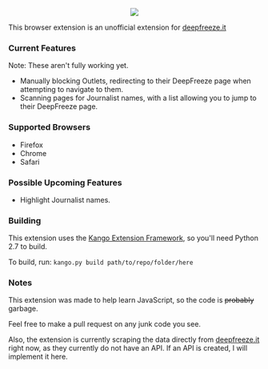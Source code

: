 <p align="center">
  <img src="http://i.imgur.com/xsBy9vN.png"/>
</p>

This browser extension is an unofficial extension for [deepfreeze.it](http://deepfreeze.it)

### Current Features
Note: These aren't fully working yet.
 * Manually blocking Outlets, redirecting to their DeepFreeze page when attempting to navigate to them.
 * Scanning pages for Journalist names, with a list allowing you to jump to their DeepFreeze page.

### Supported Browsers
 * Firefox
 * Chrome
 * Safari

### Possible Upcoming Features
 * Highlight Journalist names.

### Building
This extension uses the [Kango Extension Framework](http://kangoextensions.com/), so you'll need Python 2.7 to build.

To build, run:
```kango.py build path/to/repo/folder/here```

### Notes
This extension was made to help learn JavaScript, so the code is ~~probably~~ garbage.

Feel free to make a pull request on any junk code you see.

Also, the extension is currently scraping the data directly from [deepfreeze.it](http://deepfreez.it) right now, as they currently do not have an API. If an API is created, I will implement it here.
